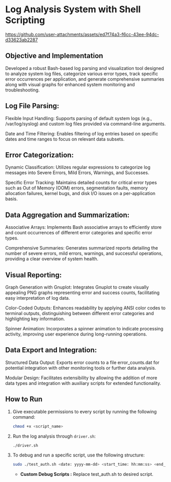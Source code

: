 # Log Analysis System with Shell Scripting

https://github.com/user-attachments/assets/ed7f74a3-f6cc-43ee-94dc-d33623ab2287

## Objective and Implementation

Developed a robust Bash-based log parsing and visualization tool designed to analyze system log files, categorize various error types, track specific error occurrences per application, and generate comprehensive summaries along with visual graphs for enhanced system monitoring and troubleshooting.

## Log File Parsing:

Flexible Input Handling: Supports parsing of default system logs (e.g., /var/log/syslog) and custom log files provided via command-line arguments.

Date and Time Filtering: Enables filtering of log entries based on specific dates and time ranges to focus on relevant data subsets.

## Error Categorization:

Dynamic Classification: Utilizes regular expressions to categorize log messages into Severe Errors, Mild Errors, Warnings, and Successes.

Specific Error Tracking: Maintains detailed counts for critical error types such as Out of Memory (OOM) errors, segmentation faults, memory allocation failures, kernel bugs, and disk I/O issues on a per-application basis.

## Data Aggregation and Summarization:

Associative Arrays: Implements Bash associative arrays to efficiently store and count occurrences of different error categories and specific error types.

Comprehensive Summaries: Generates summarized reports detailing the number of severe errors, mild errors, warnings, and successful operations, providing a clear overview of system health.

## Visual Reporting:

Graph Generation with Gnuplot: Integrates Gnuplot to create visually appealing PNG graphs representing error and success counts, facilitating easy interpretation of log data.

Color-Coded Outputs: Enhances readability by applying ANSI color codes to terminal outputs, distinguishing between different error categories and highlighting key information.

Spinner Animation: Incorporates a spinner animation to indicate processing activity, improving user experience during long-running operations.

## Data Export and Integration:

Structured Data Output: Exports error counts to a file error_counts.dat for potential integration with other monitoring tools or further data analysis.

Modular Design: Facilitates extensibility by allowing the addition of more data types and integration with auxiliary scripts for extended functionality.

## How to Run

1. Give executable permissions to every script by running the following command:  
   ```bash
   chmod +x <script_name>
   ```

2. Run the log analysis through `driver.sh`:  
   ```bash
   ./driver.sh
   ```

3. To debug and run a specific script, use the following structure:  
   ```bash
   sudo ./test_auth.sh <date: yyyy-mm-dd> <start_time: hh:mm:ss> <end_time: hh:mm:ss>
   ```
   - **Custom Debug Scripts :** Replace test_auth.sh to desired  script.
